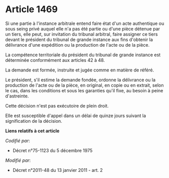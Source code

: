 # Article 1469

Si une partie à l'instance arbitrale entend faire état d'un acte authentique ou sous seing privé auquel elle n'a pas été
partie ou d'une pièce détenue par un tiers, elle peut, sur invitation du tribunal arbitral, faire assigner ce tiers devant le
président du tribunal de grande instance aux fins d'obtenir la délivrance d'une expédition ou la production de l'acte ou de
la pièce. 

La compétence territoriale du président du tribunal de grande instance est déterminée conformément aux articles 42 à 48. 

La demande est formée, instruite et jugée comme en matière de référé. 

Le président, s'il estime la demande fondée, ordonne la délivrance ou la production de l'acte ou de la pièce, en original, en
copie ou en extrait, selon le cas, dans les conditions et sous les garanties qu'il fixe, au besoin à peine d'astreinte. 

Cette décision n'est pas exécutoire de plein droit. 

Elle est susceptible d'appel dans un délai de quinze jours suivant la signification de la décision.

**Liens relatifs à cet article**

_Codifié par_:

  - Décret n°75-1123 du 5 décembre 1975

_Modifié par_:

  - Décret n°2011-48 du 13 janvier 2011 - art. 2
